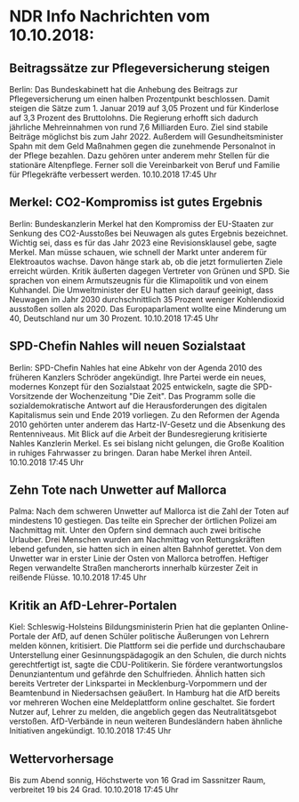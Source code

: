 # NDR Info Nachrichten vom 10.10.2018:


## Beitragssätze zur Pflegeversicherung steigen
Berlin: Das Bundeskabinett hat die Anhebung des Beitrags zur Pflegeversicherung um einen halben Prozentpunkt beschlossen. Damit steigen die Sätze zum 1. Januar 2019 auf 3,05 Prozent und für Kinderlose auf 3,3 Prozent des Bruttolohns. Die Regierung erhofft sich dadurch jährliche Mehreinnahmen von rund 7,6 Milliarden Euro. Ziel sind stabile Beiträge möglichst bis zum Jahr 2022. Außerdem will Gesundheitsminister Spahn mit dem Geld Maßnahmen gegen die zunehmende Personalnot in der Pflege bezahlen. Dazu gehören unter anderem mehr Stellen für die stationäre Altenpflege. Ferner soll die Vereinbarkeit von Beruf und Familie für Pflegekräfte verbessert werden. 10.10.2018 17:45 Uhr 

## Merkel: CO2-Kompromiss ist gutes Ergebnis
Berlin:     Bundeskanzlerin Merkel hat den Kompromiss der EU-Staaten zur Senkung des CO2-Ausstoßes bei Neuwagen als gutes Ergebnis bezeichnet. Wichtig sei, dass es für das Jahr 2023 eine Revisionsklausel gebe, sagte Merkel. Man müsse schauen, wie schnell der Markt unter anderem für Elektroautos wachse. Davon hänge stark ab, ob die jetzt formulierten Ziele erreicht würden. Kritik äußerten dagegen Vertreter von Grünen und SPD. Sie sprachen von einem Armutszeugnis für die Klimapolitik und von einem Kuhhandel. Die Umweltminister der EU hatten sich darauf geeinigt, dass Neuwagen im Jahr 2030 durchschnittlich 35 Prozent weniger Kohlendioxid ausstoßen sollen als 2020. Das Europaparlament wollte eine Minderung um 40, Deutschland nur um 30 Prozent. 10.10.2018 17:45 Uhr 

## SPD-Chefin Nahles will neuen Sozialstaat
Berlin:   SPD-Chefin Nahles hat eine Abkehr von der Agenda 2010 des früheren Kanzlers Schröder angekündigt. Ihre Partei werde ein neues, modernes Konzept für den Sozialstaat 2025 entwickeln, sagte die SPD-Vorsitzende der Wochenzeitung "Die Zeit". Das Programm solle die sozialdemokratische Antwort auf die Herausforderungen des digitalen Kapitalismus sein und Ende 2019 vorliegen. Zu den Reformen der Agenda 2010 gehörten unter anderem das Hartz-IV-Gesetz und die Absenkung des Rentenniveaus. Mit Blick auf die Arbeit der Bundesregierung kritisierte Nahles Kanzlerin Merkel. Es sei bislang nicht gelungen, die Große Koalition in ruhiges Fahrwasser zu bringen. Daran habe Merkel ihren Anteil. 10.10.2018 17:45 Uhr 

## Zehn Tote nach Unwetter auf Mallorca
Palma: Nach dem schweren Unwetter auf Mallorca ist die Zahl der Toten auf mindestens 10 gestiegen. Das teilte ein Sprecher der örtlichen Polizei am Nachmittag mit. Unter den Opfern sind demnach auch zwei britische Urlauber. Drei Menschen wurden am Nachmittag von Rettungskräften lebend gefunden, sie hatten sich in einen alten Bahnhof gerettet. Von dem Unwetter war in erster Linie der Osten von Mallorca betroffen. Heftiger Regen verwandelte Straßen mancherorts innerhalb kürzester Zeit in reißende Flüsse. 10.10.2018 17:45 Uhr 

## Kritik an AfD-Lehrer-Portalen
Kiel:     Schleswig-Holsteins Bildungsministerin Prien hat die geplanten Online-Portale der AfD, auf denen Schüler politische Äußerungen von Lehrern melden können, kritisiert. Die Plattform sei die perfide und durchschaubare Unterstellung einer Gesinnungspädagogik an den Schulen, die durch nichts gerechtfertigt ist, sagte die CDU-Politikerin. Sie fördere verantwortungslos Denunziantentum und gefährde den Schulfrieden. Ähnlich hatten sich bereits Vertreter der Linkspartei in Mecklenburg-Vorpommern und der Beamtenbund in Niedersachsen geäußert. In Hamburg hat die AfD bereits vor mehreren Wochen eine Meldeplattform online geschaltet. Sie fordert Nutzer auf, Lehrer zu melden, die angeblich gegen das Neutralitätsgebot verstoßen. AfD-Verbände in neun weiteren Bundesländern haben ähnliche Initiativen angekündigt. 10.10.2018 17:45 Uhr 

## Wettervorhersage
Bis zum Abend sonnig, Höchstwerte von 16 Grad im Sassnitzer Raum, verbreitet 19 bis 24 Grad. 10.10.2018 17:45 Uhr 
